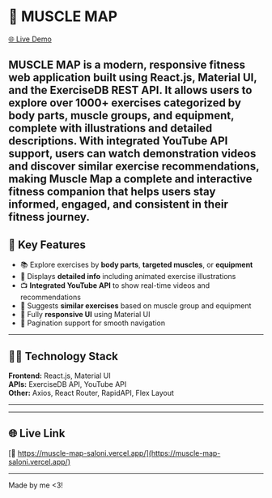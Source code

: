# 💪 MUSCLE MAP

[🌐 Live Demo](https://muscle-map-saloni.vercel.app/)

MUSCLE MAP is a modern, responsive fitness web application built using React.js, Material UI, and the ExerciseDB REST API. It allows users to explore over 1000+ exercises categorized by body parts, muscle groups, and equipment, complete with illustrations and detailed descriptions. With integrated YouTube API support, users can watch demonstration videos and discover similar exercise recommendations, making Muscle Map a complete and interactive fitness companion that helps users stay informed, engaged, and consistent in their fitness journey.
---

## 🚀 Key Features

- 📚 Explore exercises by **body parts**, **targeted muscles**, or **equipment**
- 🧠 Displays **detailed info** including animated exercise illustrations
- 📺 **Integrated YouTube API** to show real-time videos and recommendations
- 🔁 Suggests **similar exercises** based on muscle group and equipment
- 📱 Fully **responsive UI** using Material UI
- 📌 Pagination support for smooth navigation

---

## 🧑‍💻 Technology Stack

**Frontend:** React.js, Material UI  
**APIs:** ExerciseDB API, YouTube API  
**Other:** Axios, React Router, RapidAPI, Flex Layout

---



---

## 🌐 Live Link

[🔗 https://muscle-map-saloni.vercel.app/](https://muscle-map-saloni.vercel.app/)

---
Made by me <3!
